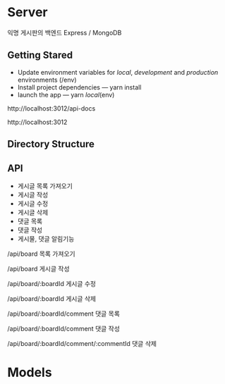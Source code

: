 # Server 
익명 게시판의 백엔드
Express / MongoDB
## Getting Stared
- Update environment variables for *local*, *development* and *production* environments (/env)
- Install project dependencies — yarn install
- launch the app — yarn *local*(env)

http://localhost:3012/api-docs

http://localhost:3012
## Directory Structure

## API
- 게시글 목록 가져오기
- 게시글 작성
- 게시글 수정
- 게시글 삭제
- 댓글 목록
- 댓글 작성
- 게시물, 댓글 알림기능

/api/board
목록 가져오기

/api/board
게시글 작성

/api/board/:boardId
게시글 수정

/api/board/:boardId
게시글 삭제

/api/board/:boardId/comment
댓글 목록

/api/board/:boardId/comment
댓글 작성

/api/board/:boardId/comment/:commentId
댓글 삭제 

# Models
